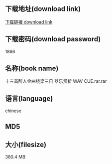 ## 下载地址(download link)
[下载链接 download link](https://tutu365.netlify.app/?s=%E5%8D%81%E4%B8%89%E9%A6%96%E9%86%89%E4%BA%BA%E9%87%91%E6%9B%B2%E7%BB%95%E6%A2%81%E4%B8%89%E6%97%A5+%E5%99%A8%E4%B9%90%E8%B5%8F%E6%9E%90+WAV+CUE.rar)

## 下载密码(download password)
1866

## 名称(book name)
十三首醉人金曲绕梁三日 器乐赏析 WAV CUE.rar.rar

## 语言(language)
chinese

## MD5


## 大小(filesize)
380.4 MB
